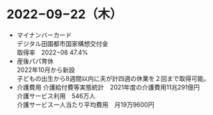 # 2022−09−22（木）
* マイナンバーカード<BR>
  デジタル田園都市国家構想交付金<br>
  取得率　2022−08 47.4%<BR>
* 産後パパ育休<BR>
  2022年10月から新設<br>
  子どもの出生から8週間以内に夫が計四週の休業を２回まで取得可能。<BR>
* 介護費用
  介護給付費等実態統計　2021年度の介護費用11兆291億円<BR>
  介護サービス利用　546万人<BR>
  介護サービス一人当たり平均費用　月19万9600円<BR>
  
  

  
  
